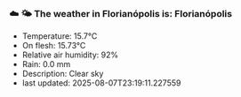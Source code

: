 ### ☁️ 🌤️  The weather in Florianópolis is: Florianópolis

- Temperature: 15.7°C
- On flesh: 15.73°C
- Relative air humidity: 92%
- Rain: 0.0 mm
- Description: Clear sky
- last updated: 2025-08-07T23:19:11.227559
